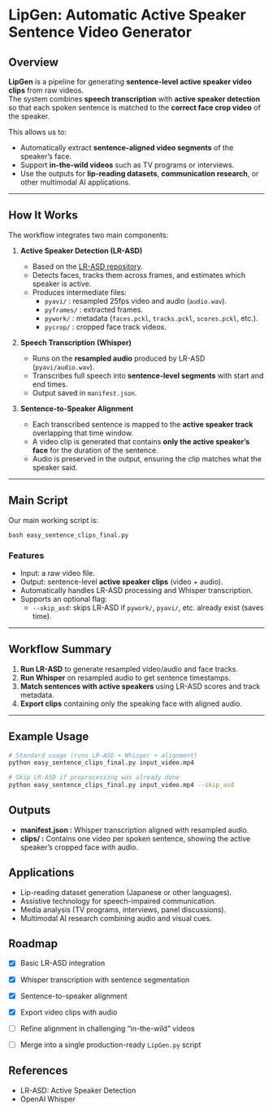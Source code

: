 # LipGen: Automatic Active Speaker Sentence Video Generator

## Overview

**LipGen** is a pipeline for generating **sentence-level active speaker video clips** from raw videos.  
The system combines **speech transcription** with **active speaker detection** so that each spoken sentence is matched to the **correct face crop video** of the speaker.

This allows us to:
- Automatically extract **sentence-aligned video segments** of the speaker’s face.
- Support **in-the-wild videos** such as TV programs or interviews.
- Use the outputs for **lip-reading datasets**, **communication research**, or other multimodal AI applications.

---

## How It Works

The workflow integrates two main components:

1. **Active Speaker Detection (LR-ASD)**  
   - Based on the [LR-ASD repository](https://github.com/Junhua-Liao/LR-ASD).  
   - Detects faces, tracks them across frames, and estimates which speaker is active.  
   - Produces intermediate files:  
     - `pyavi/` : resampled 25fps video and audio (`audio.wav`).  
     - `pyframes/` : extracted frames.  
     - `pywork/` : metadata (`faces.pckl`, `tracks.pckl`, `scores.pckl`, etc.).  
     - `pycrop/` : cropped face track videos.  

2. **Speech Transcription (Whisper)**  
   - Runs on the **resampled audio** produced by LR-ASD (`pyavi/audio.wav`).  
   - Transcribes full speech into **sentence-level segments** with start and end times.  
   - Output saved in `manifest.json`.

3. **Sentence-to-Speaker Alignment**  
   - Each transcribed sentence is mapped to the **active speaker track** overlapping that time window.  
   - A video clip is generated that contains **only the active speaker’s face** for the duration of the sentence.  
   - Audio is preserved in the output, ensuring the clip matches what the speaker said.

---

## Main Script

Our main working script is:

`bash
easy_sentence_clips_final.py`


### Features
- Input: a raw video file.  
- Output: sentence-level **active speaker clips** (video + audio).  
- Automatically handles LR-ASD processing and Whisper transcription.  
- Supports an optional flag:
  - `--skip_asd`: skips LR-ASD if `pywork/`, `pyavi/`, etc. already exist (saves time).

---

## Workflow Summary

1. **Run LR-ASD** to generate resampled video/audio and face tracks.  
2. **Run Whisper** on resampled audio to get sentence timestamps.  
3. **Match sentences with active speakers** using LR-ASD scores and track metadata.  
4. **Export clips** containing only the speaking face with aligned audio.

---

## Example Usage

```bash
# Standard usage (runs LR-ASD + Whisper + alignment)
python easy_sentence_clips_final.py input_video.mp4

# Skip LR-ASD if preprocessing was already done
python easy_sentence_clips_final.py input_video.mp4 --skip_asd
```

## Outputs
- **manifest.json :**
 Whisper transcription aligned with resampled audio.
- **clips/ :** Contains one video per spoken sentence, showing the active speaker’s cropped face with audio.


## Applications
- Lip-reading dataset generation (Japanese or other languages).
- Assistive technology for speech-impaired communication.
- Media analysis (TV programs, interviews, panel discussions).
- Multimodal AI research combining audio and visual cues.

## Roadmap
- [x] Basic LR-ASD integration
- [x] Whisper transcription with sentence segmentation
- [x] Sentence-to-speaker alignment
- [x] Export video clips with audio
- [ ] Refine alignment in challenging “in-the-wild” videos
- [ ] Merge into a single production-ready `LipGen.py` script


## References
- LR-ASD: Active Speaker Detection
- OpenAI Whisper

